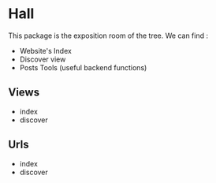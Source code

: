 # Hall

This package is the exposition room of the tree. We can find :
  - Website's Index
  - Discover view
  - Posts Tools (useful backend functions)

## Views
- index
- discover

## Urls
- index
- discover
